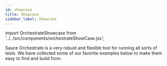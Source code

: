 ```yaml
---
id: showcase
title: Showcase
sidebar_label: Showcase
---
```


import OrchestrateShowcase from '../../src/components/orchestrateShowCase.jsx';

Sauce Orchestrate is a very robust and flexible tool for running all sorts of tests. We have collected some of our favorite examples below to make them easy to find and build from.

<OrchestrateShowcase />
